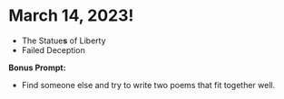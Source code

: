 # March 14, 2023!
- The Statue**s** of Liberty
- Failed Deception

**Bonus Prompt:**
- Find someone else and try to write two poems that fit together well.
